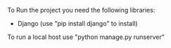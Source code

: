 To Run the project you need the following libraries:
- Django (use "pip install django" to install)

To run a local host use "python manage.py runserver"
